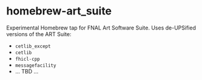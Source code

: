 # homebrew-art_suite

Experimental Homebrew tap for FNAL Art Software Suite. Uses
de-UPSified versions of the ART Suite:

- `cetlib_except`
- `cetlib`
- `fhicl-cpp`
- `messagefacility`
- ... TBD ...


